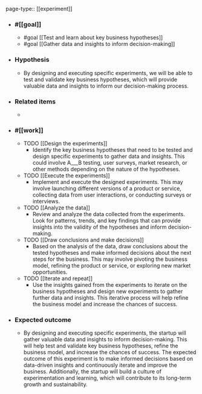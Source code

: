 page-type:: [[experiment]]



  - ### #[[goal]]
    - #goal [[Test and learn about key business hypotheses]]
    - #goal [[Gather data and insights to inform decision-making]]
  - ### Hypothesis
    - By designing and executing specific experiments, we will be able to test and validate key business hypotheses, which will provide valuable data and insights to inform our decision-making process.
  - ### Related items
    - 
  - ### #[[work]]
    - TODO [[Design the experiments]]
      - Identify the key business hypotheses that need to be tested and design specific experiments to gather data and insights. This could involve A___B testing, user surveys, market research, or other methods depending on the nature of the hypotheses.
    - TODO [[Execute the experiments]]
      - Implement and execute the designed experiments. This may involve launching different versions of a product or service, collecting data from user interactions, or conducting surveys or interviews.
    - TODO [[Analyze the data]]
      - Review and analyze the data collected from the experiments. Look for patterns, trends, and key findings that can provide insights into the validity of the hypotheses and inform decision-making.
    - TODO [[Draw conclusions and make decisions]]
      - Based on the analysis of the data, draw conclusions about the tested hypotheses and make informed decisions about the next steps for the business. This may involve pivoting the business model, refining the product or service, or exploring new market opportunities.
    - TODO [[Iterate and repeat]]
      - Use the insights gained from the experiments to iterate on the business hypotheses and design new experiments to gather further data and insights. This iterative process will help refine the business model and increase the chances of success.
  - ### Expected outcome
    - By designing and executing specific experiments, the startup will gather valuable data and insights to inform decision-making. This will help test and validate key business hypotheses, refine the business model, and increase the chances of success. The expected outcome of this experiment is to make informed decisions based on data-driven insights and continuously iterate and improve the business. Additionally, the startup will build a culture of experimentation and learning, which will contribute to its long-term growth and sustainability.

